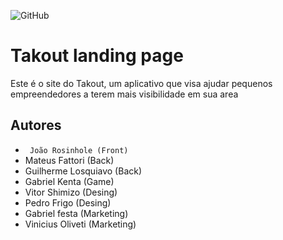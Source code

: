 ![GitHub](https://img.shields.io/github/license/joav12/TesteMuchoLoco)
# Takout landing page
Este é o site do Takout, um aplicativo que visa ajudar pequenos empreendedores a terem mais visibilidade em sua area
## Autores
- ` João Rosinhole (Front)`
- Mateus Fattori (Back)
- Guilherme Losquiavo (Back)
- Gabriel Kenta (Game)
- Vitor Shimizo (Desing)
- Pedro Frigo (Desing)
- Gabriel festa (Marketing)
- Vinicius Oliveti (Marketing)
